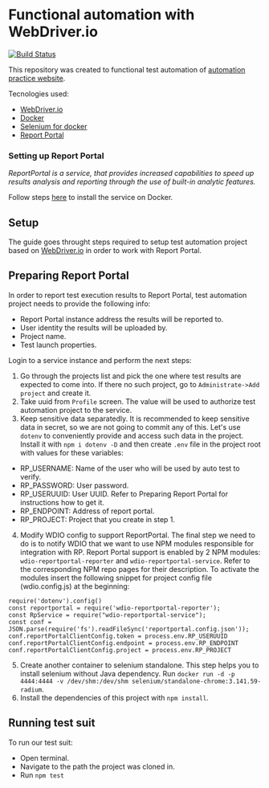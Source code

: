 # Functional automation with WebDriver.io

[![Build Status](https://travis-ci.com/luuizeduardo/wdio-automation.svg?branch=master)](https://travis-ci.com/luuizeduardo/wdio-automation)

This repository was created to functional test automation of [automation practice website](http://automationpractice.com).

Tecnologies used:
- [WebDriver.io](https://webdriver.io)
- [Docker](https://docker.com)
- [Selenium for docker](https://github.com/SeleniumHQ/docker-selenium)
- [Report Portal](https://reportportal.io/)

### Setting up Report Portal

_ReportPortal is a service, that provides increased capabilities to speed up results analysis and reporting through the use of built-in analytic features._

Follow steps [here](https://reportportal.io/download) to install the service on Docker.

## Setup

The guide goes throught steps required to setup test automation project based on [WebDriver.io](https://webdriver.io) in order to work with Report Portal.

## Preparing Report Portal

In order to report test execution results to Report Portal, test automation project needs to provide the following info:
- Report Portal instance address the results will be reported to.
- User identity the results will be uploaded by.
- Project name.
- Test launch properties.

Login to a service instance and perform the next steps:

1. Go through the projects list and pick the one where test results are expected to come into. If there no such project, go to `Administrate->Add project` and create it.
2. Take uuid from `Profile` screen. The value will be used to authorize test automation project to the service.
3. Keep sensitive data separatedly. It is recommended to keep sensitive data in secret, so we are not going to commit any of this. Let's use `dotenv` to conveniently provide and access such data in the project. Install it with `npm i dotenv -D` and then create `.env` file in the project root with values for these variables:
- RP_USERNAME: Name of the user who will be used by auto test to verify.
- RP_PASSWORD: User password.
- RP_USERUUID: User UUID. Refer to Preparing Report Portal for instructions how to get it.
- RP_ENDPOINT: Address of report portal.
- RP_PROJECT: Project that you create in step 1.
4. Modify WDIO config to support ReportPortal. The final step we need to do is to notify WDIO that we want to use NPM modules responsible for integration with RP. Report Portal support is enabled by 2 NPM modules: `wdio-reportportal-reporter` and `wdio-reportportal-service`. Refer to the corresponding NPM repo pages for their description. To activate the modules insert the following snippet for project config file (wdio.config.js) at the beginning:
```JS
require('dotenv').config()
const reportportal = require('wdio-reportportal-reporter');
const RpService = require("wdio-reportportal-service");
const conf = JSON.parse(require('fs').readFileSync('reportportal.config.json'));
conf.reportPortalClientConfig.token = process.env.RP_USERUUID
conf.reportPortalClientConfig.endpoint = process.env.RP_ENDPOINT
conf.reportPortalClientConfig.project = process.env.RP_PROJECT
```
5. Create another container to selenium standalone. This step helps you to install selenium without Java dependency. Run `docker run -d -p 4444:4444 -v /dev/shm:/dev/shm selenium/standalone-chrome:3.141.59-radium`.
6. Install the dependencies of this project with `npm install`.

## Running test suit

To run our test suit:
- Open terminal.
- Navigate to the path the project was cloned in.
- Run `npm test`